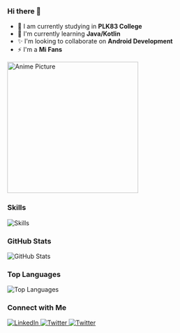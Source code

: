 ### Hi there 👋

- 🔭 I am currently studying in **PLK83 College**
- 💬 I'm currently learning **Java/Kotlin**
- ✨ I'm looking to collaborate on **Android Development**
- ⚡ I'm a **Mi Fans**

<p>
  <img src="https://i.imgur.com/p4w5pAB.png" width="300" alt="Anime Picture">
</p>

### Skills

<img alt="Skills" src="https://skillicons.dev/icons?i=js,mysql,git,py,linux" />

### GitHub Stats

![GitHub Stats](https://github-readme-stats.vercel.app/api?username=JerryIs-strong&show_icons=true&theme=dracula)

### Top Languages

![Top Languages](https://github-readme-stats.vercel.app/api/top-langs/?username=JerryIs-strong&layout=compact&theme=dracula)

### Connect with Me

<a href="mailto:heyajerry@gmail.com">
  <img alt="LinkedIn" src="https://img.shields.io/badge/Gmail-D14836?style=for-the-badge&logo=gmail&logoColor=white"/>
</a>
<a href="https://www.instagram.com/jerry._.hwj7818/">
  <img alt="Twitter" src="https://img.shields.io/badge/Instagram-E4405F?style=for-the-badge&logo=instagram&logoColor=white"/>
</a>
<a href="https://www.facebook.com/heyajerry07">
  <img alt="Twitter" src="https://img.shields.io/badge/Facebook-1877F2?style=for-the-badge&logo=facebook&logoColor=white"/>
</a>
